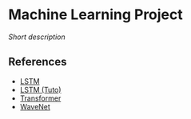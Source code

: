 # Machine Learning Project
*Short description*

## References
- [LSTM](https://static.googleusercontent.com/media/research.google.com/en//pubs/archive/43905.pdf)
- [LSTM (Tuto)](https://arxiv.org/pdf/1909.09586.pdf)
- [Transformer](https://arxiv.org/pdf/1706.03762.pdf)
- [WaveNet](https://arxiv.org/pdf/1609.03499.pdf)